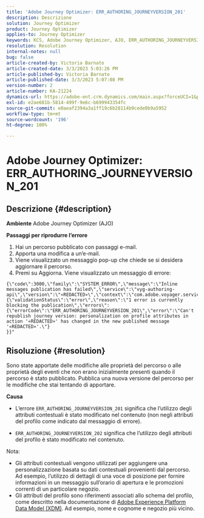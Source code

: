 ```yaml
---
title: 'Adobe Journey Optimizer: ERR_AUTHORING_JOURNEYVERSION_201'
description: Descrizione
solution: Journey Optimizer
product: Journey Optimizer
applies-to: Journey Optimizer
keywords: KCS, Adobe Journey Optimizer, AJO, ERR_AUTHORING_JOURNEYVERSION_201, percorso non pubblicato
resolution: Resolution
internal-notes: null
bug: false
article-created-by: Victoria Barnato
article-created-date: 3/3/2023 5:03:26 PM
article-published-by: Victoria Barnato
article-published-date: 3/3/2023 5:07:08 PM
version-number: 2
article-number: KA-21224
dynamics-url: https://adobe-ent.crm.dynamics.com/main.aspx?forceUCI=1&pagetype=entityrecord&etn=knowledgearticle&id=59971c4e-e5b9-ed11-83fe-6045bd006b25
exl-id: e2ae681b-5814-499f-9e6c-b699943354fc
source-git-commit: e0aeaf2394a3a1ff19c6b28114b9cede0b9a5952
workflow-type: tm+mt
source-wordcount: '196'
ht-degree: 100%

---
```


# Adobe Journey Optimizer: ERR_AUTHORING_JOURNEYVERSION_201

## Descrizione {#description}

<b>Ambiente</b>
Adobe Journey Optimizer (AJO)


<b>Passaggi per riprodurre l’errore</b>
1. Hai un percorso pubblicato con passaggi e-mail.
2. Apporta una modifica a un’e-mail.
3. Viene visualizzato un messaggio pop-up che chiede se si desidera aggiornare il percorso.
4. Premi su Aggiorna. Viene visualizzato un messaggio di errore:



```
{\"code\":3000,\"family\":\"SYSTEM_ERROR\",\"message\":\"Inline messages publication has failed\",\"service\":\"vyg-authoring-api\",\"version\":\"«REDACTED»\",\"context\":\"com.adobe.voyager.service.authoring.restapis.v1_0.JourneyVersionsService:1864\",\"uid\":\"«REDACTED»\",\"extraInfo\":{\"validationStatus\":\"error\",\"reason\":\"1 error is currently blocking the publication\",\"errors\":
{\"errorCode\":\"ERR_AUTHORING_JOURNEYVERSION_201\",\"error\":\"Can't republish journey version: personalization on profile attributes in action '«REDACTED»' has changed in the new published message '«REDACTED»'.\"}
}}"
```



## Risoluzione {#resolution}


Sono state apportate delle modifiche alle proprietà del percorso o alle proprietà degli eventi che non erano inizialmente presenti quando il percorso è stato pubblicato. Pubblica una nuova versione del percorso per le modifiche che stai tentando di apportare.


<b>Causa</b>
- L’errore `ERR_AUTHORING_JOURNEYVERSION_201` significa che l’utilizzo degli attributi contestuali è stato modificato nel contenuto (non negli attributi del profilo come indicato dal messaggio di errore).


- `ERR_AUTHORING_JOURNEYVERSION_202` significa che l’utilizzo degli attributi del profilo è stato modificato nel contenuto.


Nota:

- Gli attributi contestuali vengono utilizzati per aggiungere una personalizzazione basata su dati contestuali provenienti dal percorso. Ad esempio, l’utilizzo di dettagli di una voce di posizione per fornire informazioni in un messaggio sull’orario di apertura e le promozioni correnti di un particolare negozio.
- Gli attributi del profilo sono riferimenti associati allo schema del profilo, come descritto nella documentazione di [Adobe Experience Platform Data Model (XDM)](https://experienceleague.adobe.com/docs/experience-platform/xdm/home.html?lang=it). Ad esempio, nome e cognome e negozio più vicino.
